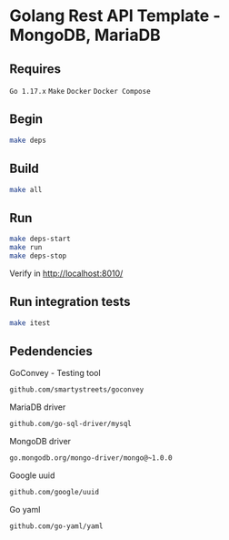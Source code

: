 # Golang Rest API Template - MongoDB, MariaDB

## Requires

`Go 1.17.x`
`Make`
`Docker`
`Docker Compose`

## Begin

```bash
make deps
```

## Build

```bash
make all
```

## Run

```bash
make deps-start
make run
make deps-stop
```

Verify in <http://localhost:8010/>

## Run integration tests

```bash
make itest
```

## Pedendencies

GoConvey - Testing tool

```bash
github.com/smartystreets/goconvey
```

MariaDB driver

```bash
github.com/go-sql-driver/mysql
```

MongoDB driver

```bash
go.mongodb.org/mongo-driver/mongo@~1.0.0
```

Google uuid

```bash
github.com/google/uuid
```

Go yaml

```bash
github.com/go-yaml/yaml
```
